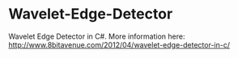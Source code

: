 # Wavelet-Edge-Detector
Wavelet Edge Detector in C#. More information here:
http://www.8bitavenue.com/2012/04/wavelet-edge-detector-in-c/

